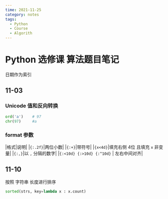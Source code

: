 ```yaml
---
time: 2021-11-25
category: notes
tags:
  - Python
  - Course
  - Algorith
---
```


# Python 选修课 算法题目笔记

日期作为索引

## 11-03 

### Unicode 值和反向转换
```python
ord('a')    # 97
chr(97)     #a
```

### format 参数

|格式|说明|
|`{:.2f}`|两位小数|
|`{:+}`|带符号|
|`{x<4d}`|填充右侧 4位 且填充 `x` 非变量|
|`{:,}`|以 `,` 分隔的数字|
|`{:<10d} {:>10d} {:^10d}` | 左右中间对齐|


## 11-10

按照 字符串 长度进行排序

```python
sorted(strs, key=lambda x : x.count)
```
